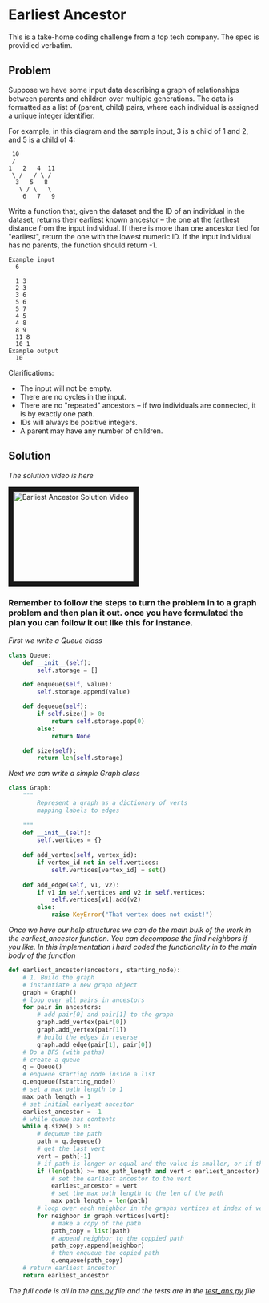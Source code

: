 # Earliest Ancestor

This is a take-home coding challenge from a top tech company. The spec is providied verbatim.


## Problem

Suppose we have some input data describing a graph of relationships between parents and children over multiple generations. The data is formatted as a list of (parent, child) pairs, where each individual is assigned a unique integer identifier.

For example, in this diagram and the sample input, 3 is a child of 1 and 2, and 5 is a child of 4:

```
 10
 /
1   2   4  11
 \ /   / \ /
  3   5   8
   \ / \   \
    6   7   9
```

Write a function that, given the dataset and the ID of an individual in the dataset, returns their earliest known ancestor – the one at the farthest distance from the input individual. If there is more than one ancestor tied for "earliest", return the one with the lowest numeric ID. If the input individual has no parents, the function should return -1.

```
Example input
  6

  1 3
  2 3
  3 6
  5 6
  5 7
  4 5
  4 8
  8 9
  11 8
  10 1
Example output
  10
```

Clarifications:
* The input will not be empty.
* There are no cycles in the input.
* There are no "repeated" ancestors – if two individuals are connected, it is by exactly one path.
* IDs will always be positive integers.
* A parent may have any number of children.

## Solution
*The solution video is here* 

<a href="http://www.youtube.com/watch?feature=player_embedded&v=IXjmnAFb1cA
" target="_blank"><img src="http://img.youtube.com/vi/IXjmnAFb1cA/0.jpg" 
alt="Earliest Ancestor Solution Video" width="240" height="180" border="10" /></a>

### Remember to follow the steps to turn the problem in to a graph problem and then plan it out. once you have formulated the plan you can follow it out like this for instance.

*First we write a Queue class*

```python
class Queue:
    def __init__(self):
        self.storage = []

    def enqueue(self, value):
        self.storage.append(value)

    def dequeue(self):
        if self.size() > 0:
            return self.storage.pop(0)
        else:
            return None

    def size(self):
        return len(self.storage)
```

*Next we can write a simple Graph class*

```python
class Graph:
    """ 
        Represent a graph as a dictionary of verts 
        mapping labels to edges 
    
    """
    def __init__(self):
        self.vertices = {}
    
    def add_vertex(self, vertex_id):
        if vertex_id not in self.vertices:
            self.vertices[vertex_id] = set()
    
    def add_edge(self, v1, v2):
        if v1 in self.vertices and v2 in self.vertices:
            self.vertices[v1].add(v2)
        else:
            raise KeyError("That vertex does not exist!")
```

*Once we have our help structures we can do the main bulk of the work in the earliest_ancestor function. You can decompose the find neighbors if you like. In this implementation i hard coded the functionality in to the main body of the function*

```python
def earliest_ancestor(ancestors, starting_node):
    # 1. Build the graph
    # instantiate a new graph object
    graph = Graph()
    # loop over all pairs in ancestors
    for pair in ancestors:
        # add pair[0] and pair[1] to the graph
        graph.add_vertex(pair[0])
        graph.add_vertex(pair[1])
        # build the edges in reverse
        graph.add_edge(pair[1], pair[0])
    # Do a BFS (with paths)
    # create a queue
    q = Queue()
    # enqueue starting node inside a list
    q.enqueue([starting_node])
    # set a max path length to 1
    max_path_length = 1
    # set initial earlyest ancestor
    earliest_ancestor = -1
    # while queue has contents
    while q.size() > 0:
        # dequeue the path
        path = q.dequeue()
        # get the last vert
        vert = path[-1]
        # if path is longer or equal and the value is smaller, or if the path is longer
        if (len(path) >= max_path_length and vert < earliest_ancestor) or (len(path) > max_path_length):
            # set the earliest ancestor to the vert
            earliest_ancestor = vert
            # set the max path length to the len of the path
            max_path_length = len(path)
        # loop over each neighbor in the graphs vertices at index of vert
        for neighbor in graph.vertices[vert]:
            # make a copy of the path
            path_copy = list(path)
            # append neighbor to the coppied path
            path_copy.append(neighbor)
            # then enqueue the copied path
            q.enqueue(path_copy)
    # return earliest ancestor
    return earliest_ancestor
```

*The full code is all in the [ans.py](./ans.py) file and the tests are in the [test_ans.py](./test_ans.py) file*